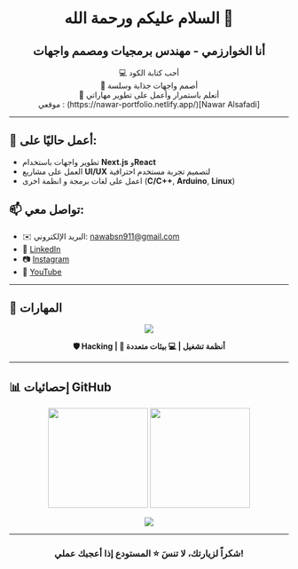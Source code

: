 <h1 align="center">السلام عليكم ورحمة الله 🌟</h1>
<h2 align="center">أنا الخوارزمي - مهندس برمجيات ومصمم واجهات</h2>

<p align="center">
  💻 أحب كتابة الكود <br/>
  🎨 أصمم واجهات جذابة وسلسة <br/>
  🚀 أتعلم باستمرار وأعمل على تطوير مهاراتي <br/>
  موقعي : (https://nawar-portfolio.netlify.app/)[Nawar Alsafadi]
</p>

---

## 🧠 أعمل حاليًا على:
- تطوير واجهات باستخدام **Next.js** و**React**
- العمل على مشاريع **UI/UX** لتصميم تجربة مستخدم احترافية
- اعمل على لغات برمجة و انظمة اخرى (**C/C++**, **Arduino**, **Linux**)

## 📫 تواصل معي:
- ✉️ البريد الإلكتروني: [nawabsn911@gmail.com](mailto:nawabsn911@gmail.com)
- 💼 [LinkedIn](https://www.linkedin.com/in/nawar-alsafadi)
- 📷 [Instagram](https://www.instagram.com/al_khwarizmi_arabic/)
- 🎥 [YouTube](https://www.youtube.com/@al-khwarizmi-arabic)

---

## 🚀 المهارات

<p align="center">
  <img src="https://skillicons.dev/icons?i=html,css,js,ts,react,nextjs,nodejs,express,tailwind,bootstrap,python,django,flask,c,cpp,arduino,linux,windows,macos" />
</p>

<p align="center"><b>🛡️ Hacking | 🧠 أنظمة تشغيل | 💻 بيئات متعددة</b></p>

---

## 📊 إحصائيات GitHub

<p align="center">
  <img src="https://github-readme-stats.vercel.app/api?username=Netricc&show_icons=true&theme=radical" height="180"/>
  <img src="https://github-readme-stats.vercel.app/api/top-langs/?username=Netricc&layout=compact&theme=radical" height="180"/>
</p>

<p align="center">
  <img src="https://github-readme-streak-stats.herokuapp.com/?user=Netricc&theme=radical"/>
</p>

---

<h3 align="center">شكراً لزيارتك، لا تنسَ ⭐ المستودع إذا أعجبك عملي!</h3>

